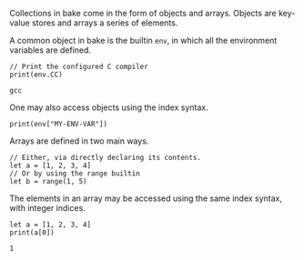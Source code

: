 Collections in bake come in the form of objects and arrays. Objects are key-value stores and arrays a series of elements.

A common object in bake is the builtin `env`, in which all the environment variables are defined.

```bake
// Print the configured C compiler
print(env.CC)
```

```
gcc
```

One may also access objects using the index syntax.

```bake
print(env["MY-ENV-VAR"])
```

Arrays are defined in two main ways.

```bake
// Either, via directly declaring its contents.
let a = [1, 2, 3, 4]
// Or by using the range builtin
let b = range(1, 5)
```

The elements in an array may be accessed using the same index syntax, with integer indices.

```bake
let a = [1, 2, 3, 4]
print(a[0])
```

```
1
```
